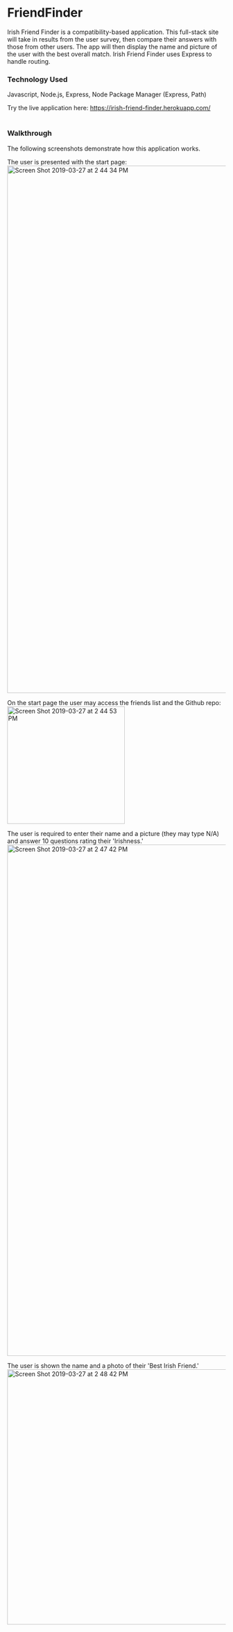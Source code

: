 # FriendFinder

Irish Friend Finder is a compatibility-based application.  This full-stack site will take in results from the user survey, then compare their answers with those from other users. The app will then display the name and picture of the user with the best overall match.  Irish Friend Finder uses Express to handle routing. 

### **Technology Used**

Javascript,
Node.js,
Express,
Node Package Manager (Express, Path)


Try the live application here: https://irish-friend-finder.herokuapp.com/
<br />
<br />

### **Walkthrough**
The following screenshots demonstrate how this application works.
<br />

The user is presented with the start page:
<img width="1217" alt="Screen Shot 2019-03-27 at 2 44 34 PM" src="https://user-images.githubusercontent.com/17474969/55103777-81402e80-509f-11e9-9e22-536324159ae0.png">
<br />

On the start page the user may access the friends list and the Github repo:
<br />
<img width="271" alt="Screen Shot 2019-03-27 at 2 44 53 PM" src="https://user-images.githubusercontent.com/17474969/55103781-8309f200-509f-11e9-804e-9f773d7f9ae4.png">
<br />

The user is required to enter their name and a picture (they may type N/A) and answer 10 questions rating their 'Irishness.'
<img width="1180" alt="Screen Shot 2019-03-27 at 2 47 42 PM" src="https://user-images.githubusercontent.com/17474969/55103805-96b55880-509f-11e9-99e8-3ef20f5227af.png">
<br />

The user is shown the name and a photo of their 'Best Irish Friend.'
<img width="589" alt="Screen Shot 2019-03-27 at 2 48 42 PM" src="https://user-images.githubusercontent.com/17474969/55103814-9ae17600-509f-11e9-9e2a-56d215210b57.png">
